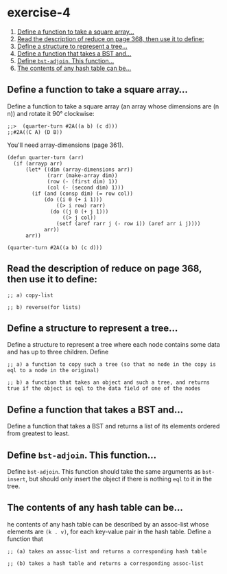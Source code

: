 

# exercise-4

1.  [Define a function to take a square array&#x2026;](#org98983d8)
2.  [Read the description of reduce on page 368, then use it to define:](#org630c0c2)
3.  [Define a structure to represent a tree&#x2026;](#org0c4d02d)
4.  [Define a function that takes a BST and&#x2026;](#org198f2dc)
5.  [Define `bst-adjoin`. This function&#x2026;](#org96c21c6)
6.  [The contents of any hash table can be&#x2026;](#orgf6ab7c6)


<a id="org98983d8"></a>

## Define a function to take a square array&#x2026;

Define a function to take a square array (an array whose dimensions
are (n n)) and rotate it 90° clockwise:

    ;;>  (quarter-turn #2A((a b) (c d)))
    ;;#2A((C A) (D B))

You'll need array-dimensions (page 361).

    (defun quarter-turn (arr)
      (if (arrayp arr)
          (let* ((dim (array-dimensions arr))
                 (rarr (make-array dim))
                 (row (- (first dim) 1))
                 (col (- (second dim) 1)))
            (if (and (consp dim) (= row col))
                (do ((i 0 (+ i 1)))
                    ((> i row) rarr)
                  (do ((j 0 (+ j 1)))
                      ((> j col))
                    (setf (aref rarr j (- row i)) (aref arr i j))))
                arr))
          arr))
    
    (quarter-turn #2A((a b) (c d)))


<a id="org630c0c2"></a>

## Read the description of reduce on page 368, then use it to define:

    ;; a) copy-list
    
    ;; b) reverse(for lists)


<a id="org0c4d02d"></a>

## Define a structure to represent a tree&#x2026;

Define a structure to represent a tree where each node contains some
data and has up to three children. Define

    ;; a) a function to copy such a tree (so that no node in the copy is eql to a node in the original)
    
    ;; b) a function that takes an object and such a tree, and returns true if the object is eql to the data field of one of the nodes


<a id="org198f2dc"></a>

## Define a function that takes a BST and&#x2026;

Define a function that takes a BST and returns a list of its elements
ordered from greatest to least.


<a id="org96c21c6"></a>

## Define `bst-adjoin`. This function&#x2026;

Define `bst-adjoin`. This function should take the same arguments as `bst-insert`, but should only insert the object if there is nothing `eql` to it in the tree.


<a id="orgf6ab7c6"></a>

## The contents of any hash table can be&#x2026;

he contents of any hash table can be described by an assoc-list whose elements are `(k . v)`, for each key-value pair in the hash table. Define a function that

    ;; (a) takes an assoc-list and returns a corresponding hash table
    
    ;; (b) takes a hash table and returns a corresponding assoc-list

